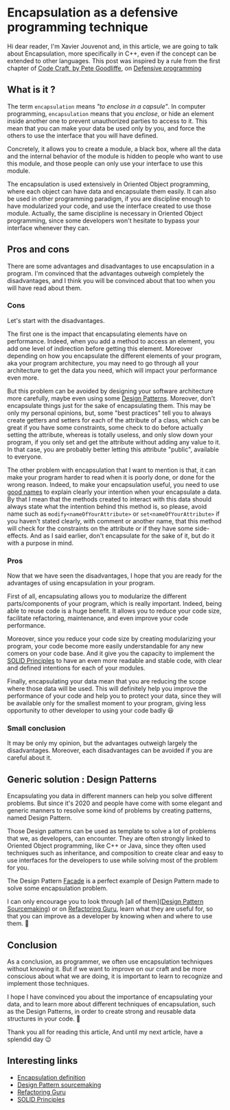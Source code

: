 # Encapsulation as a defensive programming technique

Hi dear reader, I'm Xavier Jouvenot and, in this article, we are going to talk about Encapsulation, more specifically in C++, even if the concept can be extended to other languages. This post was inspired by a rule from the first chapter of [Code Craft, by Pete Goodliffe](https://amzn.to/2ZrTaHQ), on [Defensive programming](https://10xlearner.com/2020/01/06/defensive-programming-code-craft/)

## What is it ?

The term `encapsulation` means *"to enclose in a capsule"*. In computer programming, `encapsulation` means that you *enclose*, or hide an element inside another one to prevent unauthorized parties to access to it.
This mean that you can make your data be used only by you, and force the others to use the interface that you will have defined.

Concretely, it allows you to create a module, a black box, where all the data and the internal behavior of the module is hidden to people who want to use this module, and those people can only use your interface to use this module.

The encapsulation is used extensively in Oriented Object programming, where each object can have data and encapsulate them easily.
It can also be used in other programming paradigm, if you are discipline enough to have modularized your code, and use the interface created to use those module.
Actually, the same discipline is necessary in Oriented Object programming, since some developers won't hesitate to bypass your interface whenever they can.

## Pros and cons

There are some advantages and disadvantages to use encapsulation in a program.
I'm convinced that the advantages outweigh completely the disadvantages, and I think you will be convinced about that too when you will have read about them.

### Cons

Let's start with the disadvantages.

The first one is the impact that encapsulating elements have on performance.
Indeed, when you add a method to access an element, you add one level of indirection before getting this element.
Moreover depending on how you encapsulate the different elements of your program, aka your program architecture, you may need to go through all your architecture to get the data you need, which will impact your performance even more.

But this problem can be avoided by designing your software architecture more carefully, maybe even using some [Design Patterns](##Generic%20solution%20:%20Design%20Patterns).
Moreover, don't encapsulate things just for the sake of encapsulating them. This may be only my personal opinions, but, some "best practices" tell you to always create getters and setters for each of the attribute of a class, which can be great if you have some constraints, some check to do before actually setting the attribute, whereas is totally useless, and only slow down your program, if you only set and get the attribute without adding any value to it. In that case, you are probably better letting this attribute "public", available to everyone.

The other problem with encapsulation that I want to mention is that, it can make your program harder to read when it is poorly done, or done for the wrong reason.
Indeed, to make your encapsulation useful, you need to use [good names](https://10xlearner.com/2020/01/21/the-power-of-naming-code-craft/) to explain clearly your intention when your encapsulate a data. By that I mean that the methods created to interact with this data should always state what the intention behind this method is, so please, avoid name such as `modify<nameOfYourAttribute>` or `set<nameOfYourAttribute>` if you haven't stated clearly, with comment or another name, that this method will check for the constraints on the attribute or if they have some side-effects. And as I said earlier, don't encapsulate for the sake of it, but do it with a purpose in mind.

### Pros

Now that we have seen the disadvantages, I hope that you are ready for the advantages of using encapsulation in your program.

First of all, encapsulating allows you to modularize the different parts/components of your program, which is really important.
Indeed, being able to reuse code is a huge benefit. It allows you to reduce your code size, facilitate refactoring, maintenance, and even improve your code performance.

Moreover, since you reduce your code size by creating modularizing your program, your code become more easily understandable for any new comers on your code base.
And it give you the capacity to implement the [SOLID Principles](https://en.wikipedia.org/wiki/SOLID) to have an even more readable and stable code, with clear and defined intentions for each of your modules.

Finally, encapsulating your data mean that you are reducing the scope where those data will be used.
This will definitely help you improve the performance of your code and help you to protect your data, since they will be available only for the smallest moment to your program, giving less opportunity to other developer to using your code badly 😆

### Small conclusion

It may be only my opinion, but the advantages outweigh largely the disadvantages.
Moreover, each disadvantages can be avoided if you are careful about it.

## Generic solution : Design Patterns

Encapsulating you data in different manners can help you solve different problems.
But since it's 2020 and people have come with some elegant and generic manners to resolve some kind of problems by creating patterns, named Design Pattern.

Those Design patterns can be used as template to solve a lot of problems that we, as developers, can encounter.
They are often strongly linked to Oriented Object programming, like C++ or Java, since they often used techniques such as inheritance, and composition to create clear and easy to use interfaces for the developers to use while solving most of the problem for you.

The Design Pattern [Facade](https://sourcemaking.com/design_patterns/facade) is a perfect example of Design Pattern made to solve some encapsulation problem.

I can only encourage you to look through [all of them]([Design Pattern Sourcemaking](https://sourcemaking.com/design_patterns)) or on [Refactoring Guru](https://refactoring.guru/design-patterns/what-is-pattern), learn what they are useful for, so that you can improve as a developer by knowing when and where to use them. 💪

## Conclusion

As a conclusion, as programmer, we often use encapsulation techniques without knowing it.
But if we want to improve on our craft and be more conscious about what we are doing, it is important to learn to recognize and implement those techniques.

I hope I have convinced you about the importance of encapsulating your data, and to learn more about different techniques of encapsulation, such as the Design Patterns, in order to create strong and reusable data structures in your code. 🙂

Thank you all for reading this article,
And until my next article, have a splendid day 😉

## Interesting links

- [Encapsulation definition](https://en.wikipedia.org/wiki/Encapsulation_(computer_programming))
- [Design Pattern sourcemaking](https://sourcemaking.com/design_patterns)
- [Refactoring Guru](https://refactoring.guru/design-patterns/what-is-pattern)
- [SOLID Principles](https://en.wikipedia.org/wiki/SOLID)
